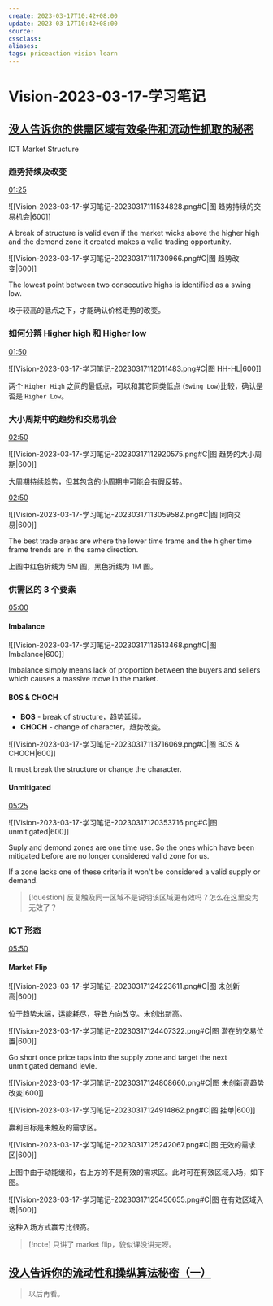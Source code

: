 ```yaml
---
create: 2023-03-17T10:42+08:00
update: 2023-03-17T10:42+08:00
source:
cssclass:
aliases:
tags: priceaction vision learn
---
```


# Vision-2023-03-17-学习笔记

## [没人告诉你的供需区域有效条件和流动性抓取的秘密](https://www.bilibili.com/video/BV1NL411C7tN)

ICT Market Structure

### 趋势持续及改变

[01:25](https://www.bilibili.com/video/BV1NL411C7tN#t=01:25)

![[Vision-2023-03-17-学习笔记-20230317111534828.png#C|图 趋势持续的交易机会|600]]

A break of structure is valid even if the market wicks above the higher high and the demond zone it created makes a valid trading opportunity.

![[Vision-2023-03-17-学习笔记-20230317111730966.png#C|图 趋势改变|600]]

The lowest point between two consecutive highs is identified as a swing low.

收于较高的低点之下，才能确认价格走势的改变。

### 如何分辨 Higher high 和 Higher low

[01:50](https://www.bilibili.com/video/BV1NL411C7tN#t=01:50)

![[Vision-2023-03-17-学习笔记-20230317112011483.png#C|图 HH-HL|600]]

两个 `Higher High` 之间的最低点，可以和其它同类低点 (`Swing Low`)比较，确认是否是 `Higher Low`。

### 大小周期中的趋势和交易机会

[02:50](https://www.bilibili.com/video/BV1NL411C7tN#t=02:50)

![[Vision-2023-03-17-学习笔记-20230317112920575.png#C|图 趋势的大小周期|600]]

大周期持续趋势，但其包含的小周期中可能会有假反转。

[02:50](https://www.bilibili.com/video/BV1NL411C7tN#t=02:50)

![[Vision-2023-03-17-学习笔记-20230317113059582.png#C|图 同向交易|600]]

The best trade areas are where the lower time frame and the higher time frame trends are in the same direction.

上图中红色折线为 5M 图，黑色折线为 1M 图。

### 供需区的 3 个要素

[05:00](https://www.bilibili.com/video/BV1NL411C7tN#t=05:00)

#### Imbalance

![[Vision-2023-03-17-学习笔记-20230317113513468.png#C|图 Imbalance|600]]

Imbalance simply means lack of proportion between the buyers and sellers which causes a massive move in the market.

#### BOS & CHOCH

- **BOS** - break of structure，趋势延续。
- **CHOCH** - change of character，趋势改变。

![[Vision-2023-03-17-学习笔记-20230317113716069.png#C|图 BOS & CHOCH|600]]

It must break the structure or change the character.

#### Unmitigated

[05:25](https://www.bilibili.com/video/BV1NL411C7tN#t=05:25)

![[Vision-2023-03-17-学习笔记-20230317120353716.png#C|图 unmitigated|600]]

Suply and demond zones are one time use. So the ones which have been mitigated before are no longer considered valid zone for us.

If a zone lacks one of these criteria it won't be considered a valid supply or demand.

> [!question] 反复触及同一区域不是说明该区域更有效吗？怎么在这里变为无效了？

### ICT 形态

[05:50](https://www.bilibili.com/video/BV1NL411C7tN#t=05:50)

#### Market Flip

![[Vision-2023-03-17-学习笔记-20230317124223611.png#C|图 未创新高|600]]

位于趋势末端，运能耗尽，导致方向改变。未创出新高。

![[Vision-2023-03-17-学习笔记-20230317124407322.png#C|图 潜在的交易位置|600]]

Go short once price taps into the supply zone and target the next unmitigated demand levle.

![[Vision-2023-03-17-学习笔记-20230317124808660.png#C|图 未创新高趋势改变|600]]

![[Vision-2023-03-17-学习笔记-20230317124914862.png#C|图 挂单|600]]

赢利目标是未触及的需求区。

![[Vision-2023-03-17-学习笔记-20230317125242067.png#C|图 无效的需求区|600]]

上图中由于动能缓和，右上方的不是有效的需求区。此时可在有效区域入场，如下图。

![[Vision-2023-03-17-学习笔记-20230317125450655.png#C|图 在有效区域入场|600]]

这种入场方式赢亏比很高。

> [!note] 只讲了 market flip，貌似课没讲完呀。

## [没人告诉你的流动性和操纵算法秘密（一）](https://www.bilibili.com/video/BV1Kv4y1e7SW)

> 以后再看。
